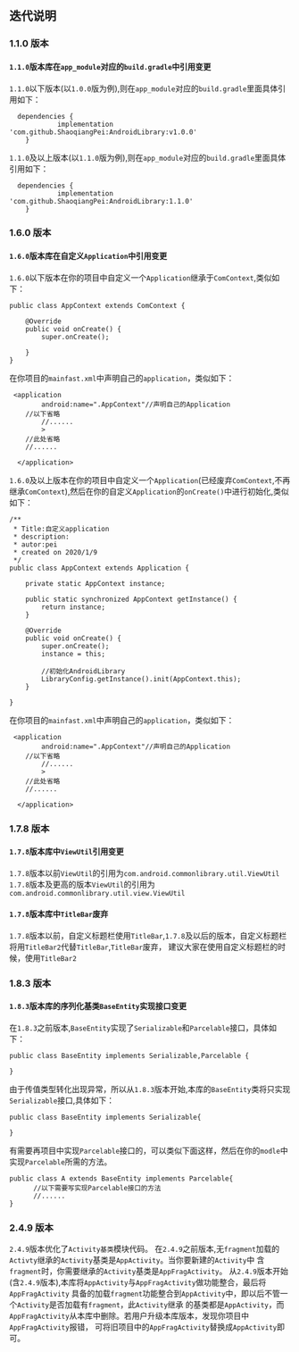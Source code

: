 ## 迭代说明

### 1.1.0 版本
#### `1.1.0`版本库在`app_module`对应的`build.gradle`中引用变更
`1.1.0`以下版本(以`1.0.0`版为例),则在`app_module`对应的`build.gradle`里面具体引用如下：
```
  dependencies {
	        implementation 'com.github.ShaoqiangPei:AndroidLibrary:v1.0.0'
	}
```
`1.1.0`及以上版本(以`1.1.0`版为例),则在`app_module`对应的`build.gradle`里面具体引用如下：
```
  dependencies {
	        implementation 'com.github.ShaoqiangPei:AndroidLibrary:1.1.0'
	}
```
### 1.6.0 版本
#### `1.6.0`版本库在自定义`Application`中引用变更
`1.6.0`以下版本在你的项目中自定义一个`Application`继承于`ComContext`,类似如下：
```
public class AppContext extends ComContext {

    @Override
    public void onCreate() {
        super.onCreate();

    }
}
```
在你项目的`mainfast.xml`中声明自己的`application`，类似如下：
```
 <application
        android:name=".AppContext"//声明自己的Application
	//以下省略
        //......
        >
    //此处省略
    //......

  </application>
```
`1.6.0`及以上版本在你的项目中自定义一个`Application`(已经废弃`ComContext`,不再继承`ComContext`),然后在你的自定义`Application`的`onCreate()`中进行初始化,类似如下：
```
/**
 * Title:自定义application
 * description:
 * autor:pei
 * created on 2020/1/9
 */
public class AppContext extends Application {

    private static AppContext instance;

    public static synchronized AppContext getInstance() {
        return instance;
    }

    @Override
    public void onCreate() {
        super.onCreate();
        instance = this;

        //初始化AndroidLibrary
        LibraryConfig.getInstance().init(AppContext.this);
    }

}
```
在你项目的`mainfast.xml`中声明自己的`application`，类似如下：
```
 <application
        android:name=".AppContext"//声明自己的Application
	//以下省略
        //......
        >
    //此处省略
    //......

  </application>
```
### 1.7.8 版本
#### `1.7.8`版本库中`ViewUtil`引用变更
`1.7.8`版本以前`ViewUtil`的引用为`com.android.commonlibrary.util.ViewUtil`  
`1.7.8`版本及更高的版本`ViewUtil`的引用为`com.android.commonlibrary.util.view.ViewUtil` 
#### `1.7.8`版本库中`TitleBar`废弃
`1.7.8`版本以前，自定义标题栏使用`TitleBar`,`1.7.8`及以后的版本，自定义标题栏将用`TitleBar2`代替`TitleBar`,`TitleBar`废弃，
建议大家在使用自定义标题栏的时候，使用`TitleBar2`
### 1.8.3 版本
#### `1.8.3`版本库的序列化基类`BaseEntity`实现接口变更
在`1.8.3`之前版本,`BaseEntity`实现了`Serializable`和`Parcelable`接口，具体如下：
```
public class BaseEntity implements Serializable,Parcelable {

}
```
由于传值类型转化出现异常，所以从`1.8.3`版本开始,本库的`BaseEntity`类将只实现`Serializable`接口,具体如下：
```
public class BaseEntity implements Serializable{

}
```
有需要再项目中实现`Parcelable`接口的，可以类似下面这样，然后在你的`modle`中实现`Parcelable`所需的方法。
```
public class A extends BaseEntity implements Parcelable{
      //以下需要写实现Parcelable接口的方法
      //......
}
```
### 2.4.9 版本
`2.4.9`版本优化了`Activity基类`模块代码。
在`2.4.9`之前版本,无`fragment`加载的`Activty`继承的`Activity`基类是`AppActivity`。当你要新建的`Activity`中
含`fragment`时，你需要继承的`Activity`基类是`AppFragActivity`。
从`2.4.9`版本开始(含`2.4.9`版本),本库将`AppActivity`与`AppFragActivity`做功能整合，最后将`AppFragActivity`
具备的加载`fragment`功能整合到`AppActivity`中，即以后不管一个`Activity`是否加载有`fragment`，此`Activity`继承
的基类都是`AppActivity`，而`AppFragActivity`从本库中删除。若用户升级本库版本，发现你项目中`AppFragActivity`报错，
可将旧项目中的`AppFragActivity`替换成`AppActivity`即可。



